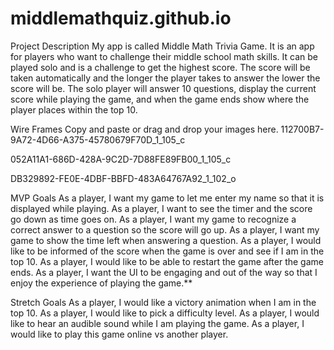 # middlemathquiz.github.io

Project Description
My app is called Middle Math Trivia Game. It is an app for players who want to challenge their middle school math skills. It can be played solo and is a challenge to get the highest score. The score will be taken automatically and the longer the player takes to answer the lower the score will be. The solo player will answer 10 questions, display the current score while playing the game, and when the game ends show where the player places within the top 10.

Wire Frames
Copy and paste or drag and drop your images here.
112700B7-9A72-4D66-A375-45780679F70D_1_105_c


052A11A1-686D-428A-9C2D-7D88FE89FB00_1_105_c

DB329892-FE0E-4DBF-BBFD-483A64767A92_1_102_o

MVP Goals
As a player, I want my game to let me enter my name so that it is displayed while playing.
As a player, I want to see the timer and the score go down as time goes on.
As a player, I want my game to recognize a correct answer to a question so the score will go up.
As a player, I want my game to show the time left when answering a question.
As a player, I would like to be informed of the score when the game is over and see if I am in the top 10.
As a player, I would like to be able to restart the game after the game ends.
As a player, I want the UI to be engaging and out of the way so that I enjoy the experience of playing the game.**

Stretch Goals
As a player, I would like a victory animation when I am in the top 10.
As a player, I would like to pick a difficulty level.
As a player, I would like to hear an audible sound while I am playing the game.
As a player, I would like to play this game online vs another player.